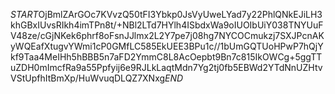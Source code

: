$START$OjBmlZArGOc7KVvzQ50tFI3Ybkp0JsVyUweLYad7y22PhlQNkEJiLH3khGBxIUvsRIkh4imTPn8t/+NBl2LTd7HYlh4ISbdxWa9oIUOIbUiY038TNYUuFV48ze/cGjNKek6phrf8oFsnJJlmx2L2Y7pe7j08hg7NYCOCmukzj7SXJPcnAKyWQEafXtugvYWmi1cP0GMfLC585EkUEE3BPu1c//1bUmGQTUoHPwP7hQjYkf9Taa4MeIHh5hBBB5n7aFD2YmmC8L8AcOepbt9Bn7c815IkOWCg+5ggTTuZDH0mImcfRa9a55Ppfyij6e9RJLkLaqtMdn7Yg2tj0fb5EBWd2YTdNnUZHtvVStUpfhItBmXp/HuWvuqDLQZ7XNxg$END$